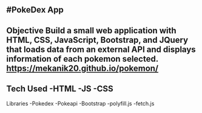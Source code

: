 #PokeDex App
---
Objective
Build a small web application with HTML, CSS, JavaScript, Bootstrap, and JQuery that loads data from an external API and displays information of each pokemon selected.
https://mekanik20.github.io/pokemon/
---
Tech Used
-HTML
-JS
-CSS
---
Libraries
-Pokedex
-Pokeapi
-Bootstrap
-polyfill.js
-fetch.js
